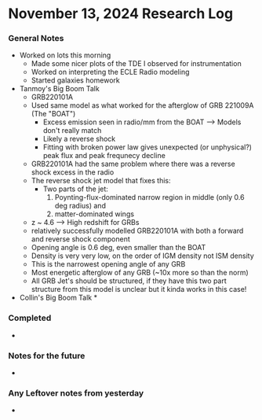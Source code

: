 # November 13, 2024 Research Log
### General Notes
* Worked on lots this morning
  * Made some nicer plots of the TDE I observed for instrumentation
  * Worked on interpreting the ECLE Radio modeling
  * Started galaxies homework
* Tanmoy's Big Boom Talk
  * GRB220101A
  * Used same model as what worked for the afterglow of GRB 221009A (The "BOAT")
    * Excess emission seen in radio/mm from the BOAT --> Models don't really match
    * Likely a reverse shock
    * Fitting with broken power law gives unexpected (or unphysical?) peak flux and peak frequnecy decline
  * GRB220101A had the same problem where there was a reverse shock excess in the radio
  * The reverse shock jet model that fixes this:
    * Two parts of the jet:
      1) Poynting-flux-dominated narrow region in middle (only 0.6 deg radius) and
      2) matter-dominated wings
  * z ~ 4.6 --> High redshift for GRBs
  * relatively successfully modelled GRB220101A with both a forward and reverse shock component
  * Opening angle is 0.6 deg, even smaller than the BOAT
  * Density is very very low, on the order of IGM density not ISM density
  * This is the narrowest opening angle of any GRB
  * Most energetic afterglow of any GRB (~10x more so than the norm)
  * All GRB Jet's should be structured, if they have this two part structure from this model is unclear but it kinda works in this case!
* Collin's Big Boom Talk
  * 
  
### Completed
* 

### Notes for the future
* 

### Any Leftover notes from yesterday
* 
